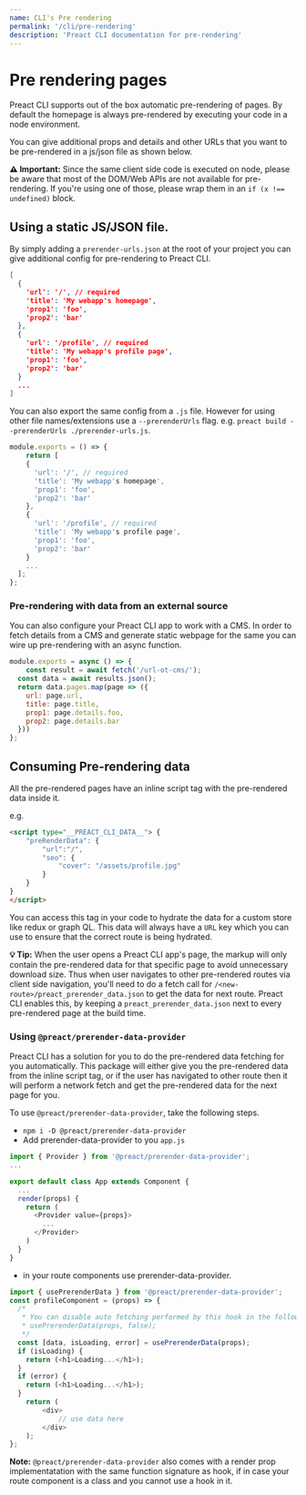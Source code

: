 ```yaml
---
name: CLI's Pre rendering
permalink: '/cli/pre-rendering'
description: 'Preact CLI documentation for pre-rendering'
---
```


# Pre rendering pages
Preact CLI supports out of the box automatic pre-rendering of pages. By default the homepage is always pre-rendered by executing your code in a node environment.

You can give additional props and details and other URLs that you want to be pre-rendered in a js/json file as shown below.

**⚠️ Important:** Since the same client side code is executed on node, please be aware that most of the DOM/Web APIs are not available for pre-rendering. If you're using one of those, please wrap them in an `if (x !== undefined)` block.

## Using a static JS/JSON file.
By simply adding a `prerender-urls.json` at the root of your project you can give additional config for pre-rendering to Preact CLI.

```json
[
  {
    'url': '/', // required
    'title': 'My webapp's homepage',
    'prop1': 'foo',
    'prop2': 'bar'
  },
  {
    'url': '/profile', // required
    'title': 'My webapp's profile page',
    'prop1': 'foo',
    'prop2': 'bar'
  }
  ...
]
```

You can also export the same config from a `.js` file. However for using other file names/extensions use a `--prerenderUrls` flag. e.g. `preact build --prerenderUrls ./prerender-urls.js`.

```js
module.exports = () => {
	return [
    {
      'url': '/', // required
      'title': 'My webapp's homepage',
      'prop1': 'foo',
      'prop2': 'bar'
    },
    {
      'url': '/profile', // required
      'title': 'My webapp's profile page',
      'prop1': 'foo',
      'prop2': 'bar'
    }
    ...
  ];
};
```

### Pre-rendering with data from an external source
You can also configure your Preact CLI app to work with a CMS. In order to fetch details from a CMS and generate static webpage for the same you can wire up pre-rendering with an async function.

```js
module.exports = async () => {
	const result = await fetch('/url-ot-cms/');
  const data = await results.json();
  return data.pages.map(page => ({
    url: page.url,
    title: page.title,
    prop1: page.details.foo,
    prop2: page.details.bar
  }))
};
```


## Consuming Pre-rendering data
All the pre-rendered pages have an inline script tag with the pre-rendered data inside it.

e.g.

```html
<script type="__PREACT_CLI_DATA__"> {
    "preRenderData": {
        "url":"/",
        "seo": {
            "cover": "/assets/profile.jpg"
        }
    }
}
</script>
```

You can access this tag in your code to hydrate the data for a custom store like redux or graph QL.
This data will always have a `URL` key which you can use to ensure that the correct route is being hydrated.

**💡 Tip:** When the user opens a Preact CLI app's page, the markup will only contain the pre-rendered data for that specific page to avoid unnecessary download size. Thus when user navigates to other pre-rendered routes via client side navigation, you'll need to do a fetch call for `/<new-route>/preact_prerender_data.json` to get the data for next route. Preact CLI enables this, by keeping a `preact_prerender_data.json` next to every pre-rendered page at the build time.

### Using `@preact/prerender-data-provider`
Preact CLI has a solution for you to do the pre-rendered data fetching for you automatically. This package will either give you the pre-rendered data from the inline script tag, or if the user has navigated to other route then it will perform a network fetch and get the pre-rendered data for the next page for you.

To use `@preact/prerender-data-provider`, take the following steps.

- `npm i -D @preact/prerender-data-provider`
- Add prerender-data-provider to you `app.js`

```js
import { Provider } from '@preact/prerender-data-provider';
...

export default class App extends Component {
  ...
  render(props) {
    return (
      <Provider value={props}>
        ...
      </Provider>
    )
  }
}
```

- in your route components use prerender-data-provider.

```js
import { usePrerenderData } from '@preact/prerender-data-provider';
const profileComponent = (props) => {
  /*
   * You can disable auto fetching performed by this hook in the following way
   * usePrerenderData(props, false);
   */
  const [data, isLoading, error] = usePrerenderData(props);
  if (isLoading) {
    return (<h1>Loading...</h1>);
  }
  if (error) {
    return (<h1>Loading...</h1>);
  }
	return (
		<div>
			// use data here
		</div>
	);
};
```

**Note:** `@preact/prerender-data-provider` also comes with a render prop implementatation with the same function signature as hook, if in case your route component is a class and you cannot use a hook in it.
